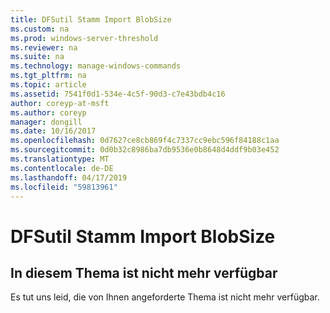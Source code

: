 ```yaml
---
title: DFSutil Stamm Import BlobSize
ms.custom: na
ms.prod: windows-server-threshold
ms.reviewer: na
ms.suite: na
ms.technology: manage-windows-commands
ms.tgt_pltfrm: na
ms.topic: article
ms.assetid: 7541f0d1-534e-4c5f-90d3-c7e43bdb4c16
author: coreyp-at-msft
ms.author: coreyp
manager: dongill
ms.date: 10/16/2017
ms.openlocfilehash: 0d7627ce8cb869f4c7337cc9ebc596f84188c1aa
ms.sourcegitcommit: 0d0b32c8986ba7db9536e0b8648d4ddf9b03e452
ms.translationtype: MT
ms.contentlocale: de-DE
ms.lasthandoff: 04/17/2019
ms.locfileid: "59813961"
---
```

# <a name="dfsutil-root-import-blobsize"></a>DFSutil Stamm Import BlobSize



## <a name="this-topic-is-no-longer-available"></a>In diesem Thema ist nicht mehr verfügbar

Es tut uns leid, die von Ihnen angeforderte Thema ist nicht mehr verfügbar.